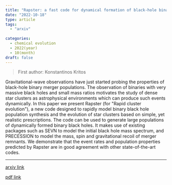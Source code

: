 ```yaml
---
title: "Rapster: a fast code for dynamical formation of black-hole binaries in dense star clusters"
date: "2022-10-18"
type: article
tags:
  - "arxiv"
  
categories:
  - chemical evolution
  - 2022(year)
  - 10(month)
draft: false
---
```

> First author: Konstantinos Kritos

 Gravitational-wave observations have just started probing the properties of
black-hole binary merger populations. The observation of binaries with very
massive black holes and small mass ratios motivates the study of dense star
clusters as astrophysical environments which can produce such events
dynamically. In this paper we present Rapster (for "Rapid cluster evolution"),
a new code designed to rapidly model binary black hole population synthesis and
the evolution of star clusters based on simple, yet realistic prescriptions.
The code can be used to generate large populations of dynamically formed binary
black holes. It makes use of existing packages such as SEVN to model the
initial black hole mass spectrum, and PRECESSION to model the mass, spin and
gravitational recoil of merger remnants. We demonstrate that the event rates
and population properties predicted by Rapster are in good agreement with other
state-of-the-art codes.

---
[arxiv link](http://arxiv.org/abs/2210.10055v1)

[pdf link](http://arxiv.org/pdf/2210.10055v1)